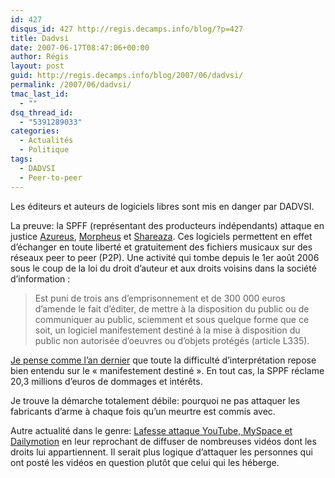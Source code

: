 ```yaml
---
id: 427
disqus_id: 427 http://regis.decamps.info/blog/?p=427
title: Dadvsi
date: 2007-06-17T08:47:06+00:00
author: Régis
layout: post
guid: http://regis.decamps.info/blog/2007/06/dadvsi/
permalink: /2007/06/dadvsi/
tmac_last_id:
  - ""
dsq_thread_id:
  - "5391289033"
categories:
  - Actualités
  - Politique
tags:
  - DADVSI
  - Peer-to-peer
---
```

Les éditeurs et auteurs de logiciels libres sont mis en danger par DADVSI. 

La preuve: la SPFF (représentant des producteurs indépendants) attaque en justice [Azureus](http://azureus.sourceforge.net/), [Morpheus](http://morpheus.com/) et [Shareaza](http://www.shareaza.com/). Ces logiciels permettent en effet d’échanger en toute liberté et gratuitement des fichiers musicaux sur des réseaux peer to peer (P2P). Une activité qui tombe depuis le 1er août 2006 sous le coup de la loi du droit d’auteur et aux droits voisins dans la société d’information :

> Est puni de trois ans d&#8217;emprisonnement et de 300 000 euros d’amende le fait d’éditer, de mettre à la disposition du public ou de communiquer au public, sciemment et sous quelque forme que ce soit, un logiciel manifestement destiné à la mise à disposition du public non autorisée d’oeuvres ou d’objets protégés (article L335). 

[Je pense comme l’an dernier](http://regis.decamps.info/blog/2006/08/dadvsi-cest-le-pire2pire/) que toute la difficulté d’interprétation repose bien entendu sur le « manifestement destiné ». En tout cas, la SPPF réclame 20,3 millions d’euros de dommages et intérêts. 

Je trouve la démarche totalement débile: pourquoi ne pas attaquer les fabricants d’arme à chaque fois qu’un meurtre est commis avec.

Autre actualité dans le genre: [Lafesse attaque YouTube, MySpace et Dailymotion](http://www.actualite-de-stars.com/people/004126.html) en leur reprochant de diffuser de nombreuses vidéos dont les droits lui appartiennent. Il serait plus logique d’attaquer les personnes qui ont posté les vidéos en question plutôt que celui qui les héberge.
